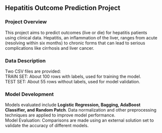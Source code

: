 ## Hepatitis Outcome Prediction Project

### Project Overview

This project aims to predict outcomes (live or die) for hepatitis patients using clinical data. Hepatitis, an inflammation of the liver, ranges from acute (resolving within six months) to chronic forms that can lead to serious complications like cirrhosis and liver cancer.

### Data Description
Two CSV files are provided:<br>
TRAIN SET: About 100 rows with labels, used for training the model.<br>
TEST SET: About 55 rows without labels, used for model validation.

### Model Development
Models evaluated include **Logistic Regression, Bagging, AdaBoost Classifier, and Random Patch**.
Data normalization and other preprocessing techniques are applied to improve model performance.<br>
Model Evaluation: Comparisons are made using an external solution set to validate the accuracy of different models.


